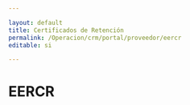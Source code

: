 ```yaml
---

layout: default
title: Certificados de Retención
permalink: /Operacion/crm/portal/proveedor/eercr
editable: si

---
```


# EERCR





